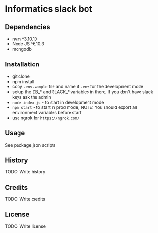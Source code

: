 # Informatics slack bot

## Dependencies

- nvm ^3.10.10
- Node JS ^6.10.3
- mongodb

## Installation

- git clone
- npm install
- copy `.env.sample` file and name it `.env` for the development mode
- setup the DB_* and SLACK_* variables in there. If you don't have slack keys ask the admin
- `node index.js` - to start in development mode
- `npm start` - to start in prod mode, NOTE: You should export all environment variables before start
- use ngrok for `https://ngrok.com/`

## Usage

See package.json scripts

## History

TODO: Write history

## Credits

TODO: Write credits

## License

TODO: Write license
